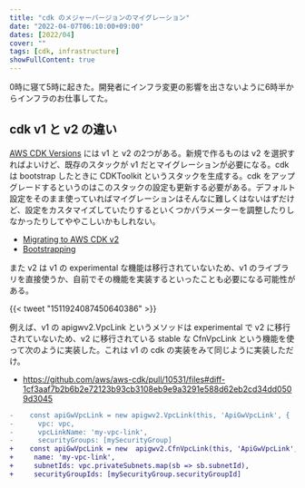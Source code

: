 ```yaml
---
title: "cdk のメジャーバージョンのマイグレーション"
date: "2022-04-07T06:10:00+09:00"
dates: [2022/04]
cover: ""
tags: [cdk, infrastructure]
showFullContent: true
---
```


0時に寝て5時に起きた。開発者にインフラ変更の影響を出さないように6時半からインフラのお仕事してた。

## cdk v1 と v2 の違い

[AWS CDK Versions](https://docs.aws.amazon.com/cdk/api/versions.html) には v1 と v2 の2つがある。新規で作るものは v2 を選択すればよいけど、既存のスタックが v1 だとマイグレーションが必要になる。cdk は bootstrap したときに CDKToolkit というスタックを生成する。cdk をアップグレードするというのはこのスタックの設定も更新する必要がある。デフォルト設定をそのまま使っていればマイグレーションはそんなに難しくはないはずだけど、設定をカスタマイズしていたりするといくつかパラメーターを調整したりしなかったりしてややこしいかもしれない。

* [Migrating to AWS CDK v2](https://docs.aws.amazon.com/cdk/v2/guide/migrating-v2.html)
* [Bootstrapping](https://docs.aws.amazon.com/cdk/v2/guide/bootstrapping.html)

また v2 は v1 の experimental な機能は移行されていないため、v1 のライブラリを直接使うか、自前でその機能を実装するといったことも必要になる可能性がある。

{{< tweet "1511924087450640386" >}}

例えば、v1 の apigwv2.VpcLink というメソッドは experimental で v2 に移行されていないため、v2 に移行されている stable な CfnVpcLink という機能を使って次のように実装した。これは v1 の cdk の実装をみて同じように実装しただけ。

* https://github.com/aws/aws-cdk/pull/10531/files#diff-1cf3aaf7b2b6b2e72123b93cb3108eb9e9a3291e588d62eb2cd34dd0509d3045

```diff
-    const apiGwVpcLink = new apigwv2.VpcLink(this, 'ApiGwVpcLink', {
-      vpc: vpc,
-      vpcLinkName: 'my-vpc-link',
-      securityGroups: [mySecurityGroup]
+    const apiGwVpcLink = new  apigwv2.CfnVpcLink(this, 'ApiGwVpcLink', {
+     name: 'my-vpc-link',
+     subnetIds: vpc.privateSubnets.map(sb => sb.subnetId),
+     securityGroupIds: [mySecurityGroup.securityGroupId]
```

